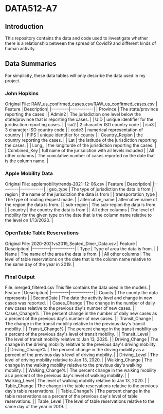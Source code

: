 # DATA512-A7
## Introduction
This repository contains the data and code used to investigate whether there is a relationship between the spread of Covid19 and different kinds of human activity.

## Data Summaries
For simplicity, these data tables will only describe the data used in my project.
### John Hopkins
Original File: RAW_us_confirmed_cases.csv/RAW_us_confirmed_cases.csv
| Feature | Description|
|---------|------------|
| Province | The state/province reporting the cases |
| Admin2 | The jurisdiction one level below the state/province that is reporting the cases. |
| UID | unique identifier for the juridisction reporting cases. |
| iso2 | 2 character ISO country code |
| iso3 | 3 character ISO country code |
| code3 | numerical representation of country |
| FIPS | unique identifier for county |
| Country_Region | the country reporting the cases. |
| Lat | the latitude of the jurisdiction reporting the cases. |
| Long_ | the longiturde of the jurisdiction reporting the cases. |
| Combined_Key | full name of the jurisdiction with all levels included |
| All other columns | The cumulative number of cases reported on the date that is the column name. |

### Apple Mobility Data
Original File: applemobilitytrends-2021-12-06.csv
| Feature | Description|
|---------|------------|
| geo_type | The type of jurisdiction the data is from |
| region | the name of the jurisdiction the data is from |
| transportation_type | The type of routing request made. |
| alternative_name | alternative name of the region the data is from. |
| sub-region | The sub-region the data is from. |
| country | the country the data is from |
| All other columns | The level of mobility for the given type on the date that is the column name relative to the level on 1/13/2020. |

### OpenTable Table Reservations
Original File: 2020-2021vs2019_Seated_Diner_Data.csv
| Feature | Description|
|---------|------------|
| Type | Type of area the data is from. |
| Name | The name of the area the data is from. |
| All other columns | The level of table reservations on the date that is the column name relative to the same day of the year in 2019. |

### Final Output
File: merged_filtered.csv
This file contains the data used in the models.
| Feature | Description|
|---------|------------|
| County | The county the data represents |
| SecondDate | The date the activity level and change in new cases was reported. |
| Cases_Change | The change in the number of daily new cases relative to the previous day's number of new cases. |
| Cases_Change% | The percent change in the number of daily new cases as a percent of the previous day's number of new cases. |
| Transit_Change | The change in the transit mobility relative to the previous day's transit mobility. |
| Transit_Change% | The percent change in the transit mobility as a percent of the previous day's level of transit mobility. |
| Transit_Level | The level of transit mobility relative to Jan 13, 2020. |
| Driving_Change | The change in the driving mobility relative to the previous day's driving mobility. |
| Driving_Change% | The percent change in the driving mobility as a percent of the previous day's level of driving mobility. |
| Driving_Level | The level of driving mobility relative to Jan 13, 2020. |
| Walking_Change | The change in the walking mobility relative to the previous day's walking mobility. |
| Walking_Change% | The percent change in the walking mobility as a percent of the previous day's level of walking mobility. |
| Walking_Level | The level of walking mobility relative to Jan 13, 2020. |
| Table_Change | The change in the table reservations relative to the previous day's table reservations. |
| Table_Change% | The percent change in the table reservations as a percent of the previous day's level of table reservations. |
| Table_Level | The level of table reservations relative to the same day of the year in 2019. |